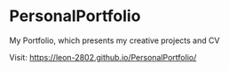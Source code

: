 # PersonalPortfolio
 My Portfolio, which presents my creative projects and CV

Visit: https://leon-2802.github.io/PersonalPortfolio/
 
